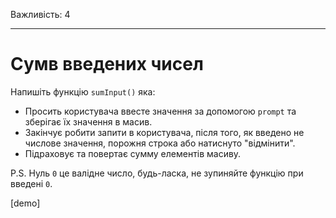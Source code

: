 Важливість: 4

---

# Сумв введених чисел

Напишіть функцію `sumInput()` яка:

- Просить користувача ввесте значення за допомогою `prompt` та зберігає їх значення в масив.
- Закінчує робити запити в користувача, після того, як введено не числове значення, порожня строка або натиснуто "відмінити".
- Підраховує та повертає сумму елементів масиву.

P.S. Нуль `0` це валідне число, будь-ласка, не зупиняйте функцію при введені `0`.

[demo]
